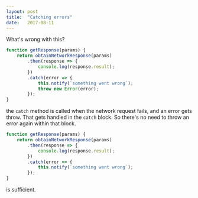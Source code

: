 ```yaml
---
layout: post
title:  "Catching errors"
date:   2017-08-11
---
```


What's wrong with this?

```js
function getResponse(params) {
	return obtainNetworkResponse(params)
		.then(response => {
			console.log(response.result);
		})
		.catch(error => {
			this.notify(`something went wrong`);
			throw new Error(error);
		});
}
```

the `catch` method is called when the network request fails,
and an error gets throw.
That gets handled in the `catch` block.
So there's no need to throw an error again within that block.

```js
function getResponse(params) {
	return obtainNetworkResponse(params)
		.then(response => {
			console.log(response.result);
		})
		.catch(error => {
			this.notify(`something went wrong`);
		});
}
```
is sufficient.


























